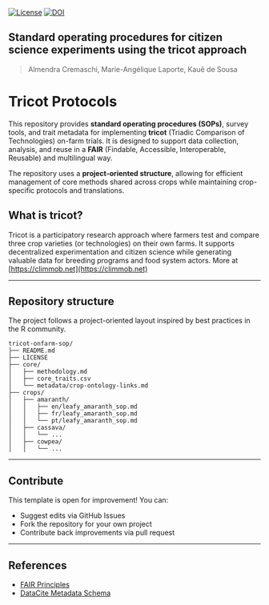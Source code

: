 <!-- badges: start -->
[![License](https://img.shields.io/badge/License-CC%20BY%204.0-blue.svg)](https://creativecommons.org/licenses/by/4.0/deed.en) 
[![DOI](https://zenodo.org/badge/DOI/10.5281/zenodo.15224389.svg)](https://doi.org/10.5281/zenodo.15224389)
<!-- badges: end --> 

## Standard operating procedures for citizen science experiments using the tricot approach
> Almendra Cremaschi, Marie-Angélique Laporte, Kauê de Sousa


# Tricot Protocols

This repository provides **standard operating procedures (SOPs)**, survey tools, and trait metadata for implementing **tricot** (Triadic Comparison of Technologies) on-farm trials. It is designed to support data collection, analysis, and reuse in a **FAIR** (Findable, Accessible, Interoperable, Reusable) and multilingual way.

The repository uses a **project-oriented structure**, allowing for efficient management of core methods shared across crops while maintaining crop-specific protocols and translations.

## What is tricot?

Tricot is a participatory research approach where farmers test and compare three crop varieties (or technologies) on their own farms. It supports decentralized experimentation and citizen science while generating valuable data for breeding programs and food system actors. More at [https://climmob.net](https://climmob.net)

---

## Repository structure

The project follows a project-oriented layout inspired by best practices in the R community.

```text
tricot-onfarm-sop/
├── README.md
├── LICENSE
├── core/
│   ├── methodology.md
│   ├── core_traits.csv
│   └── metadata/crop-ontology-links.md
├── crops/
│   ├── amaranth/
│   │   ├── en/leafy_amaranth_sop.md
│   │   ├── fr/leafy_amaranth_sop.md
│   │   └── pt/leafy_amaranth_sop.md
│   ├── cassava/
│   │   └── ...
│   ├── cowpea/
│   │   └── ...
```

---

## Contribute

This template is open for improvement! You can:
- Suggest edits via GitHub Issues
- Fork the repository for your own project
- Contribute back improvements via pull request

---

## References

- [FAIR Principles](https://www.go-fair.org/fair-principles/)
- [DataCite Metadata Schema](https://schema.datacite.org/)